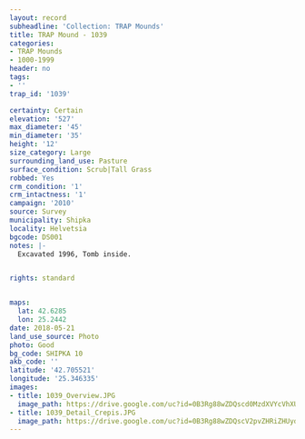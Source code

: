 ```yaml
---
layout: record
subheadline: 'Collection: TRAP Mounds'
title: TRAP Mound - 1039
categories:
- TRAP Mounds
- 1000-1999
header: no
tags:
- ''
trap_id: '1039'

certainty: Certain
elevation: '527'
max_diameter: '45'
min_diameter: '35'
height: '12'
size_category: Large
surrounding_land_use: Pasture
surface_condition: Scrub|Tall Grass
robbed: Yes
crm_condition: '1'
crm_intactness: '1'
campaign: '2010'
source: Survey
municipality: Shipka
locality: Helvetsia
bgcode: DS001
notes: |-
  Excavated 1996, Tomb inside.


rights: standard


maps:
  lat: 42.6285
  lon: 25.2442
date: 2018-05-21
land_use_source: Photo
photo: Good
bg_code: SHIPKA 10
akb_code: ''
latitude: '42.705521'
longitude: '25.346335'
images:
- title: 1039_Overview.JPG
  image_path: https://drive.google.com/uc?id=0B3Rg88wZDQscd0MzdXVYcVhXUnM
- title: 1039_Detail_Crepis.JPG
  image_path: https://drive.google.com/uc?id=0B3Rg88wZDQscV2pvZHRiZHUydlk
---
```

